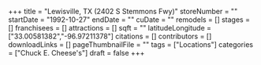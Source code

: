 +++
title = "Lewisville, TX (2402 S Stemmons Fwy)"
storeNumber = ""
startDate = "1992-10-27"
endDate = ""
cuDate = ""
remodels = []
stages = []
franchisees = []
attractions = []
sqft = ""
latitudeLongitude = ["33.00581382","-96.97211378"]
citations = []
contributors = []
downloadLinks = []
pageThumbnailFile = ""
tags = ["Locations"]
categories = ["Chuck E. Cheese's"]
draft = false
+++
